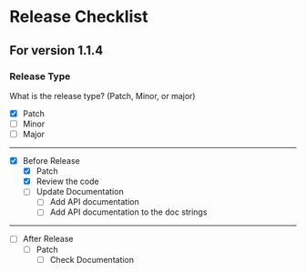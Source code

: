 # Release Checklist

## For version 1.1.4

### Release Type

What is the release type? (Patch, Minor, or major)

- [x] Patch
- [ ] Minor
- [ ] Major

<!---

### Pre-Release Versions

What stages of pre-release has it been through? (alpha, beta, release candidate)

- [x] Alpha
  - [x] Has it finished Testing? 10/27/2023
- [ ] Beta
  - [ ] Has it finished Testing? (Date Finished)
- [ ] Release Candidate
  - [ ] Has it finished Testing? (Date Finished)
--->
---



- [x] Before Release
  - [x] Patch
  <!---
    - [ ] Test with Alpha, Beta, and Release Candidate testing
      - [ ] Alpha, Beta, and Release Candidate --->
    - [x] Review the code
    - [ ] Update Documentation
      - [ ] Add API documentation
      - [ ] Add API documentation to the doc strings
<!---
  - [ ] Minor
    - [ ] Review the code
    - [ ] Update Documentation
      - [ ] Make new Guide off of new features
      - [ ] Add api documentation
      - [ ] Add api documentation to the doc strings
      - [ ] Goal is to not have to depreceate
  - [ ] Major  
    - [ ] Review the code
    - [ ] Update Documentation
      - [ ] Make New guide off of new features
      - [ ] Reconstruct previous guides
      - [ ] Add api documentation
      - [ ] Add api documentation to the doc strings
      - [ ] Depreceate, if you must
--->

---

- [ ] After Release
  - [ ] Patch
    - [ ] Check Documentation
<!---  - [ ] Minor
    - [ ] Check Documentation 
  - [ ] Major
    - [ ] Check Documentation
--->
